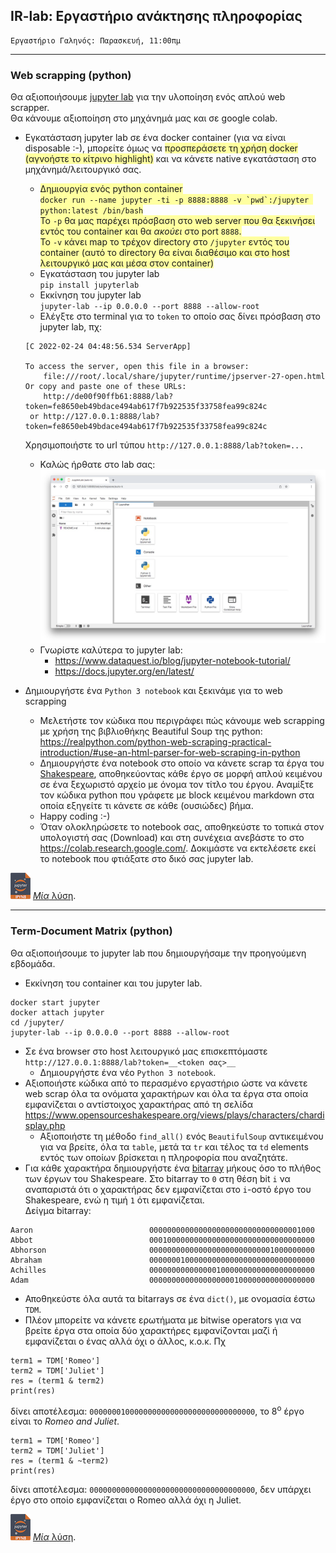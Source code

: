 ## IR-lab: Εργαστήριο ανάκτησης πληροφορίας

    Εργαστήριο Γαληνός: Παρασκευή, 11:00πμ

---

### Web scrapping (python)

Θα αξιοποιήσουμε [jupyter lab](https://jupyter.org/) για την υλοποίηση ενός απλού web scrapper.  
Θα κάνουμε αξιοποίηση στο μηχάνημά μας και σε google colab.

* Εγκατάσταση jupyter lab σε ένα docker container (για να είναι disposable :-), μπορείτε όμως να <span style="background-color: #FFFFA0">προσπεράσετε τη χρήση docker (αγνοήστε το κίτρινο highlight)</span> και να κάνετε native εγκατάσταση στο μηχάνημά/λειτουργικό σας.
    * <span style="background-color: #FFFFA0">Δημιουργία ενός python container  
    ```docker run --name jupyter -ti -p 8888:8888 -v `pwd`:/jupyter python:latest /bin/bash```  
    Το `-p` θα μας παρέχει πρόσβαση στο web server που θα ξεκινήσει εντός του container και θα _ακούει_ στο port `8888`.  
    Το `-v` κάνει map το τρέχον directory στο `/jupyter` εντός του container (αυτό το directory θα είναι διαθέσιμο και στο host λειτουργικό μας και μέσα στον container)</span>
    * Εγκατάσταση του jupyter lab  
    ```pip install jupyterlab```
    * Εκκίνηση του jupyter lab  
    ```jupyter-lab --ip 0.0.0.0 --port 8888 --allow-root```
    * Ελέγξτε στο terminal για το `token` το οποίο σας δίνει πρόσβαση στο jupyter lab, πχ:
    ```
    [C 2022-02-24 04:48:56.534 ServerApp]

    To access the server, open this file in a browser:
        file:///root/.local/share/jupyter/runtime/jpserver-27-open.html
    Or copy and paste one of these URLs:
        http://de00f90ffb61:8888/lab?token=fe8650eb49bdace494ab617f7b922535f33758fea99c824c
     or http://127.0.0.1:8888/lab?token=fe8650eb49bdace494ab617f7b922535f33758fea99c824c
    ```
    Χρησιμοποιήστε το url τύπου `http://127.0.0.1:8888/lab?token=...`
    * Καλώς ήρθατε στο lab σας:  
    ![Jupyter Lab](./_img/your-jupyter-lab.jpg)
    * Γνωρίστε καλύτερα το jupyter lab:
        * https://www.dataquest.io/blog/jupyter-notebook-tutorial/
        * https://docs.jupyter.org/en/latest/

* Δημιουργήστε ένα `Python 3 notebook` και ξεκινάμε για το web scrapping
    * Μελετήστε τον κώδικα που περιγράφει πώς κάνουμε web scrapping με χρήση της βιβλιοθήκης Beautiful Soup της python: https://realpython.com/python-web-scraping-practical-introduction/#use-an-html-parser-for-web-scraping-in-python  
    * Δημιουργήστε ένα notebook στο οποίο να κάνετε scrap τα έργα του [Shakespeare](http://shakespeare.mit.edu/), αποθηκεύοντας κάθε έργο σε μορφή απλού κειμένου σε ένα ξεχωριστό αρχείο με όνομα τον τίτλο του έργου. Αναμίξτε τον κώδικα python που γράφετε με block κειμένου markdown στα οποία εξηγείτε τι κάνετε σε κάθε (ουσιώδες) βήμα.
    * Happy coding :-)
    * Όταν ολοκληρώσετε το notebook σας, αποθηκεύστε το τοπικά στον υπολογιστή σας (Download) και στη συνέχεια ανεβάστε το στο https://colab.research.google.com/. Δοκιμάστε να εκτελέσετε εκεί το notebook που φτιάξατε στο δικό σας jupyter lab.

![](./_img/ipynb-32.png) [_Μία_ λύση](./notebooks/simple-scrap.ipynb).

---

### Term-Document Matrix (python)

Θα αξιοποιήσουμε το jupyter lab που δημιουργήσαμε την προηγούμενη εβδομάδα.  

* Εκκίνηση του container και του jupyter lab.  
```
docker start jupyter
docker attach jupyter
cd /jupyter/
jupyter-lab --ip 0.0.0.0 --port 8888 --allow-root
```
* Σε ένα browser στο host λειτουργικό μας επισκεπτόμαστε `http://127.0.0.1:8888/lab?token=__<token σας>__`
    * Δημιουργήστε ένα νέο `Python 3 notebook`.
* Αξιοποιήστε κώδικα από το περασμένο εργαστήριο ώστε να κάνετε web scrap όλα τα ονόματα χαρακτήρων και όλα τα έργα στα οποία εμφανίζεται ο αντίστοιχος χαρακτήρας από τη σελίδα https://www.opensourceshakespeare.org/views/plays/characters/chardisplay.php  
    * Αξιοποιήστε τη μέθοδο `find_all()` ενός `BeautifulSoup` αντικειμένου για να βρείτε, όλα τα `table`, μετά τα `tr` και τέλος τα `td` elements εντός των οποίων βρίσκεται η πληροφορία που αναζητάτε.
* Για κάθε χαρακτήρα δημιουργήστε ένα [bitarray](https://pypi.org/project/bitarray/) μήκους όσο το πλήθος των έργων του Shakespeare. Στο bitarray το `0` στη θέση bit `i` να αναπαριστά ότι ο χαρακτήρας δεν εμφανίζεται στο `i`-οστό έργο του Shakespeare, ενώ η τιμή `1` ότι εμφανίζεται.  
Δείγμα bitarray:
```
Aaron                          0000000000000000000000000000000001000
Abbot                          0001000000000000000000000000000000000
Abhorson                       0000000000000000000000000001000000000
Abraham                        0000000100000000000000000000000000000
Achilles                       0000000000000001000000000000000000000
Adam                           0000000000000000000100000000000000000
```
* Αποθηκεύστε όλα αυτά τα bitarrays σε ένα `dict()`, με ονομασία έστω `TDM`.
* Πλέον μπορείτε να κάνετε ερωτήματα με bitwise operators για να βρείτε έργα στα οποία δύο χαρακτήρες εμφανίζονται μαζί ή εμφανίζεται ο ένας αλλά όχι ο άλλος, κ.ο.κ. Πχ
```
term1 = TDM['Romeo']
term2 = TDM['Juliet']
res = (term1 & term2)
print(res)
```  
δίνει αποτέλεσμα: `0000000100000000000000000000000000000`, το 8<sup>ο</sup> έργο είναι το _Romeo and Juliet_.   
```
term1 = TDM['Romeo']
term2 = TDM['Juliet']
res = (term1 & ~term2)
print(res)
```  
δίνει αποτέλεσμα: `0000000000000000000000000000000000000`, δεν υπάρχει έργο στο οποίο εμφανίζεται ο Romeo αλλά όχι η Juliet.

![](./_img/ipynb-32.png) [_Μία_ λύση](./notebooks/term-document-matrix.ipynb).
